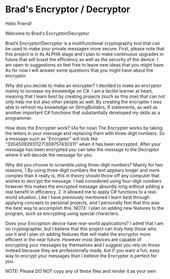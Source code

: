 # Brad's Encryptor / Decryptor

Hello Friend!

Welcome to Brad's Encryptor/Decryptor

  Brad’s Encryptor/Decryptor is a multifunctional cryptography tool that can be used to make your private messages more secure.         First, please note that this project is in its ALPHA stage and I plan to make continuous upgrades in future that will boast the efficiency as well as the security of the device. I am open to suggestions so feel free to leave new ideas that you might have.  As for now I will answer some questions that you might have about the encryptor.

Why did you decide to make an encrypter?
   I decided to make an encryptor mainly to increase my knowledge on C#. I am a tactile learner at heart, meaning that I learn best by creating projects (such as this one) that can not only help me but also other people as well. By creating the encrypter I was able to refresh my knowledge on StringBuliders, If statements, as well as another important C# functions that substantially developed my skills as a programmer.
  	
How does the Encrypter work?
  (As for now) The Encrypter works by taking the letters in your message and replacing them with three-digit numbers. So a message such as “Encryptor” will look like “330450929311271309757430311” when it has been encrypted. After your message has been encrypted you can take the message to the Decryptor where it will decode the message for you. 

Why did you choose to scramble using three-digit numbers?
  Mainly for two reasons, 1.By using three-digit numbers the text appears longer and more complex than it really is, this in theory should throw off any computer that wishes to decrypt the message. I had considered using four-digit numbers however this makes the encrypted message absurdly long without adding a real benefit in efficiency.   2. It allowed me to apply C# functions to a real-world situation. Like I have previously mentioned I learn best through applying concepts to personal projects, and I personally feel that this was the best way to accomplish this. NOTE: I plan on adding new features to the program, such as encrypting using special characters.     

Does your Encryption device have real-world applications?
  I admit that I am no cryptographer, but I believe that this project can truly help those who use it and I plan on adding features that will make the encryptor more efficient in the near future. However most devices are capable of encrypting your messages by themselves and I suggest you rely on those instead because they are professionally made, but if you want a fun, easy way to encrypt your messages than I believe the Encryptor is perfect for you.

NOTE: Please DO NOT copy any of these files and render it as your own




